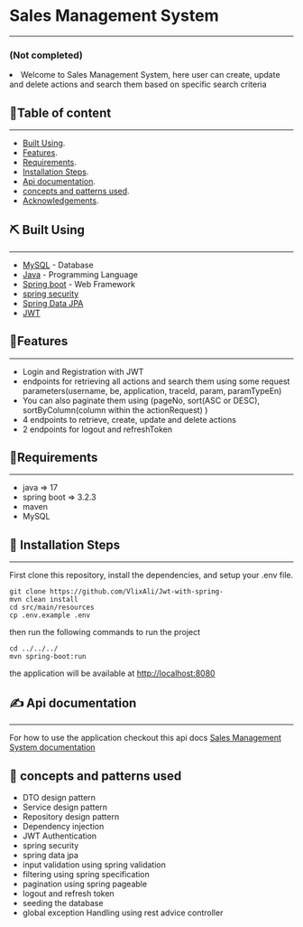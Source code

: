 # Sales Management System
<p align="center">
</p>

---
### (Not completed)
<li> Welcome to Sales Management System, here user can create, update and delete actions and search them based on specific search criteria</li>

##  📝Table of content

---
- [Built Using](#built).
- [Features](#features).
- [Requirements](#requirements).
- [Installation Steps](#installation).
- [Api documentation](#api).
- [concepts and patterns used](#concepts).
- [Acknowledgements](#acknowledgements).


## ⛏️ Built Using <a name = "built"></a>

---
- [MySQL](https://www.mysql.com/) - Database
- [Java](https://docs.oracle.com/en/java/) - Programming Language
- [Spring boot](https://spring.io/projects/spring-boot) - Web Framework
- [spring security](https://spring.io/projects/spring-security)
- [Spring Data JPA](https://spring.io/projects/spring-data-jpa)
- [JWT](https://jwt.io/)

## 🧐Features <a name = "features"></a>

---
- Login and Registration with JWT
- endpoints for retrieving all actions and search them using some request parameters(username, be, application, traceId, param, paramTypeEn)
- You can also paginate them using (pageNo, sort(ASC or DESC), sortByColumn(column within the actionRequest) )
- 4 endpoints to retrieve, create, update and delete actions
- 2 endpoints for logout and refreshToken

## 🔧Requirements <a name = "requirements"></a>

---
- java => 17
- spring boot => 3.2.3
- maven
- MySQL

## 🚀 Installation Steps <a name = "installation"></a>

---
First clone this repository, install the dependencies, and setup your .env file.

````
git clone https://github.com/VlixAli/Jwt-with-spring-
mvn clean install
cd src/main/resources
cp .env.example .env
````

then run the following commands to run the project

````
cd ../../../
mvn spring-boot:run
````

the application will be available at [http://localhost:8080](http://localhost:8080)




## ✍️ Api documentation <a name = "api"></a>

---
For how to use the application checkout this api docs [Sales Management System documentation](https://documenter.getpostman.com/view/23171948/2sA3Bt2VCk)


## 🎈 concepts and patterns used <a name = "concepts"></a>
- DTO design pattern
- Service design pattern
- Repository design pattern
- Dependency injection
- JWT Authentication
- spring security
- spring data jpa
- input validation using spring validation
- filtering using spring specification
- pagination using spring pageable
- logout and refresh token
- seeding the database
- global exception Handling using rest advice controller
